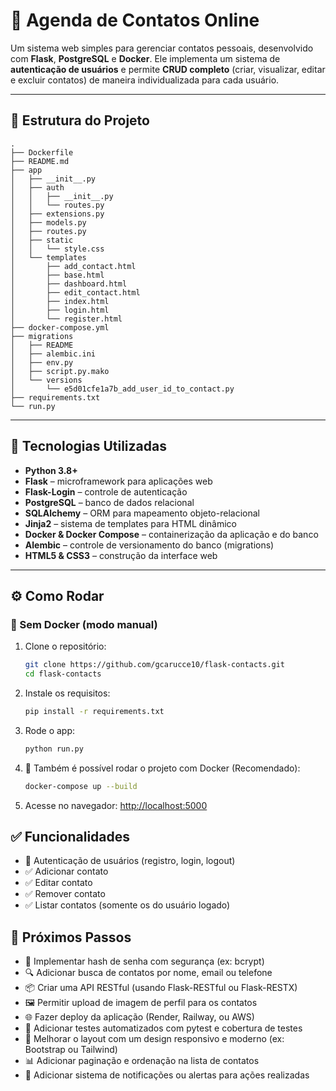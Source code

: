 # 📒 Agenda de Contatos Online

Um sistema web simples para gerenciar contatos pessoais, desenvolvido com **Flask**, **PostgreSQL** e **Docker**. Ele implementa um sistema de **autenticação de usuários** e permite **CRUD completo** (criar, visualizar, editar e excluir contatos) de maneira individualizada para cada usuário.

---

## 🧩 Estrutura do Projeto

```
.
├── Dockerfile
├── README.md
├── app
│   ├── __init__.py
│   ├── auth
│   │   ├── __init__.py
│   │   └── routes.py
│   ├── extensions.py
│   ├── models.py
│   ├── routes.py
│   ├── static
│   │   └── style.css
│   └── templates
│       ├── add_contact.html
│       ├── base.html
│       ├── dashboard.html
│       ├── edit_contact.html
│       ├── index.html
│       ├── login.html
│       └── register.html
├── docker-compose.yml
├── migrations
│   ├── README
│   ├── alembic.ini
│   ├── env.py
│   ├── script.py.mako
│   └── versions
│       └── e5d01cfe1a7b_add_user_id_to_contact.py
├── requirements.txt
└── run.py
```

---

## 🚀 Tecnologias Utilizadas

- **Python 3.8+**
- **Flask** – microframework para aplicações web
- **Flask-Login** – controle de autenticação
- **PostgreSQL** – banco de dados relacional
- **SQLAlchemy** – ORM para mapeamento objeto-relacional
- **Jinja2** – sistema de templates para HTML dinâmico
- **Docker & Docker Compose** – containerização da aplicação e do banco
- **Alembic** – controle de versionamento do banco (migrations)
- **HTML5 & CSS3** – construção da interface web


---

## ⚙️ Como Rodar

### 🔧 Sem Docker (modo manual)

1. Clone o repositório:
   ```bash
   git clone https://github.com/gcarucce10/flask-contacts.git
   cd flask-contacts

2. Instale os requisitos:
   ```bash
   pip install -r requirements.txt

3. Rode o app:
   ```bash
   python run.py

4. 🐳 Também é possível rodar o projeto com Docker (Recomendado):
    ```bash
   docker-compose up --build
    
5. Acesse no navegador:
   [http://localhost:5000](http://localhost:5000)

## ✅ Funcionalidades

- 🔐 Autenticação de usuários (registro, login, logout)
- ✅ Adicionar contato
- ✅ Editar contato
- ✅ Remover contato
- ✅ Listar contatos (somente os do usuário logado)


## 📌 Próximos Passos

- 🔑 Implementar hash de senha com segurança (ex: bcrypt)
- 🔍 Adicionar busca de contatos por nome, email ou telefone
- 📦 Criar uma API RESTful (usando Flask-RESTful ou Flask-RESTX)
- 🖼️ Permitir upload de imagem de perfil para os contatos
- 🌐 Fazer deploy da aplicação (Render, Railway, ou AWS)
- 🧪 Adicionar testes automatizados com pytest e cobertura de testes
- 🎨 Melhorar o layout com um design responsivo e moderno (ex: Bootstrap ou Tailwind)
- 📊 Adicionar paginação e ordenação na lista de contatos
- 🔔 Adicionar sistema de notificações ou alertas para ações realizadas




